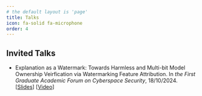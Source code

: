 ```yaml
---
# the default layout is 'page'
title: Talks
icon: fa-solid fa-microphone
order: 4
---
```



## Invited Talks

- Explanation as a Watermark: Towards Harmless and Multi-bit Model Ownership Veirfication via Watermarking Feature Attribution. In *the First Graduate Academic Forum on Cyberspace Security*, 18/10/2024. [[Slides](https://drive.google.com/file/d/1_xFE_Hrd63RO6FnS6-iLNZqEfi8LWN8b/view?usp=sharing)] [[Video](https://www.bilibili.com/video/BV1QLCUYuEKM/?spm_id_from=333.999.0.0&vd_source=0ad058edb73c797b6b7aa0a2d042244c)]